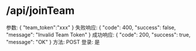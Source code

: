# /api/joinTeam

参数: {
"team_token":"xxx"
}
失败响应: {
"code": 400,
"success": false,
"message": "Invalid Team Token"
}
成功响应: {
"code": 200,
"success": true,
"message": "OK"
}
方法: POST
登录: 是